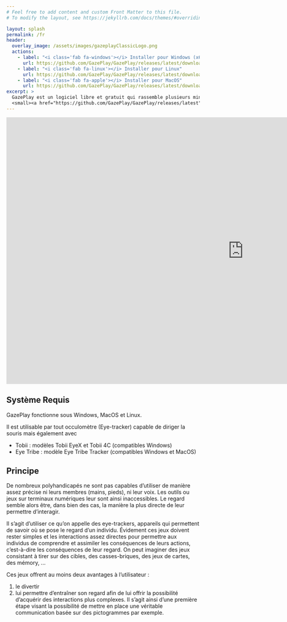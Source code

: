 ```yaml
---
# Feel free to add content and custom Front Matter to this file.
# To modify the layout, see https://jekyllrb.com/docs/themes/#overriding-theme-defaults

layout: splash
permalink: /fr
header:
  overlay_image: /assets/images/gazeplayClassicLogo.png
  actions:
    - label: "<i class='fab fa-windows'></i> Installer pour Windows (x64)"
      url: https://github.com/GazePlay/GazePlay/releases/latest/download/gazeplay-windows-x64-1.9.21-installer.exe
    - label: "<i class='fab fa-linux'></i> Installer pour Linux"
      url: https://github.com/GazePlay/GazePlay/releases/latest/download/gazeplay-linux-x64-1.9.21.tar.gz
    - label: "<i class='fab fa-apple'></i> Installer pour MacOS"
      url: https://github.com/GazePlay/GazePlay/releases/latest/download/gazeplay-macos-1.9.21.tar.gz
excerpt: >
  GazePlay est un logiciel libre et gratuit qui rassemble plusieurs mini-jeux jouables grâce à un occulomètre (Eye-tracker).<br />
  <small><a href="https://github.com/GazePlay/GazePlay/releases/latest">Dernière version</a></small>
---
```


<iframe width="1236" height="695" src="https://www.youtube.com/embed/U9_jotkmXDg" frameborder="0" allow="accelerometer; autoplay; encrypted-media; gyroscope; picture-in-picture" allowfullscreen></iframe>

## Système Requis

GazePlay fonctionne sous Windows, MacOS et Linux.

Il est utilisable par tout occulomètre (Eye-tracker) capable de diriger la souris mais également avec

- Tobii : modèles Tobii EyeX et Tobii 4C (compatibles Windows)
- Eye Tribe : modèle Eye Tribe Tracker (compatibles Windows et MacOS)

## Principe

De nombreux polyhandicapés ne sont pas capables d’utiliser de manière assez précise ni leurs membres (mains, pieds), ni leur voix. Les outils ou jeux sur terminaux numériques leur sont ainsi inaccessibles. Le regard semble alors être, dans bien des cas, la manière la plus directe de leur permettre d’interagir.

Il s’agit d’utiliser ce qu’on appelle des eye-trackers, appareils qui permettent de savoir où se pose le regard d’un individu. Évidement ces jeux doivent rester simples et les interactions assez directes pour permettre aux individus de comprendre et assimiler les conséquences de leurs actions, c’est-à-dire les conséquences de leur regard. On peut imaginer des jeux consistant à tirer sur des cibles, des casses-briques, des jeux de cartes, des mémory, ...

Ces jeux offrent au moins deux avantages à l’utilisateur :

1. le divertir
2. lui permettre d’entraîner son regard afin de lui offrir la possibilité d’acquérir des interactions plus complexes. Il s’agit ainsi d’une première étape visant la possibilité de mettre en place une véritable communication basée sur des pictogrammes par exemple.
